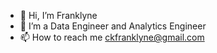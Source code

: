 - 👋 Hi, I’m Franklyne
- 👀 I’m a Data Engineer and Analytics Engineer 
- 📫 How to reach me ckfranklyne@gmail.com

<!---
Franklyne-Kibet/Franklyne-Kibet is a ✨ special ✨ repository because its `README.md` (this file) appears on your GitHub profile.
You can click the Preview link to take a look at your changes.
--->
